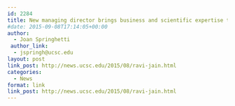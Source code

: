 ```yaml
---
id: 2284
title: New managing director brings business and scientific expertise to the Genomics Institute
#date: 2015-09-08T17:14:05+00:00
author:
  - Joan Springhetti
 author_link:
  - jspringh@ucsc.edu
layout: post
link_post: http://news.ucsc.edu/2015/08/ravi-jain.html
categories:
  - News
format: link
link_post: http://news.ucsc.edu/2015/08/ravi-jain.html
---
```

